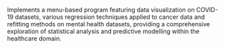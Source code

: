 Implements a menu-based program featuring data visualization on COVID-19 datasets, various regression techniques applied to cancer data and refitting methods on mental health datasets, providing a comprehensive exploration of statistical analysis and predictive modelling within the healthcare domain.
